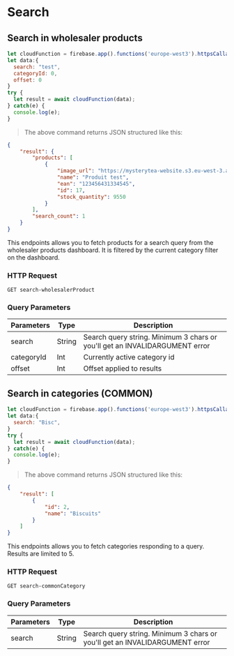 # Search

## Search in wholesaler products

```javascript
let cloudFunction = firebase.app().functions('europe-west3').httpsCallable('search-wholesalerProduct');
let data:{
  search: "test",
  categoryId: 0,
  offset: 0
}
try {
  let result = await cloudFunction(data);
} catch(e) {
  console.log(e);
}
```

> The above command returns JSON structured like this:

```json
{
    "result": {
        "products": [
            {
                "image_url": "https://mysterytea-website.s3.eu-west-3.amazonaws.com/assets/2020/08/21181335/NEW-FraiseFleurieDoypack.png",
                "name": "Produit test",
                "ean": "123456431334545",
                "id": 17,
                "stock_quantity": 9550
            }
        ],
        "search_count": 1
    }
}
```

This endpoints allows you to fetch products for a search query from the wholesaler products dashboard. It is filtered by the current category filter on the dashboard.

### HTTP Request

`GET search-wholesalerProduct`

### Query Parameters

| Parameters | Type   | Description                                                  |
| ---------- | ------ | ------------------------------------------------------------ |
| search     | String | Search query string. Minimum 3 chars or you'll get an INVALIDARGUMENT error |
| categoryId | Int    | Currently active category id                                 |
| offset     | Int    | Offset applied to results                                    |



## Search in categories (COMMON)

```javascript
let cloudFunction = firebase.app().functions('europe-west3').httpsCallable('search-commonCategory');
let data:{
  search: "Bisc",
}
try {
  let result = await cloudFunction(data);
} catch(e) {
  console.log(e);
}
```

> The above command returns JSON structured like this:

```json
{
    "result": [
        {
            "id": 2,
            "name": "Biscuits"
        }
    ]
}
```

This endpoints allows you to fetch categories responding to a query. Results are limited to 5.

### HTTP Request

`GET search-commonCategory`

### Query Parameters

| Parameters | Type   | Description                                                  |
| ---------- | ------ | ------------------------------------------------------------ |
| search     | String | Search query string. Minimum 3 chars or you'll get an INVALIDARGUMENT error |


